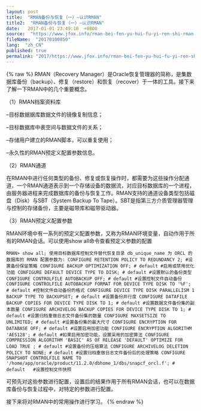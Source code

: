 ```yaml
---
layout: post
title:  "RMAN备份与恢复（一）–认识RMAN"
title2:  "RMAN备份与恢复（一）–认识RMAN"
date:   2017-01-01 23:49:10  +0800
source:  "https://www.jfox.info/rman-bei-fen-yu-hui-fu-yi-ren-shi-rman.html"
fileName:  "20170100850"
lang:  "zh_CN"
published: true
permalink: "2017/https://www.jfox.info/rman-bei-fen-yu-hui-fu-yi-ren-shi-rman.html"
---
```

{% raw %}
RMAN（Recovery Manager）是Oracle恢复管理器的简称，是集数据库备份（backup）、修复（restore）和恢复（recover）于一体的工具。接下来了解一下RMAN中的几个重要概念。 

（1）RMAN档案资料库

–目标数据据库数据文件的镜像复制信息； 

–目标数据库中表空间与数据文件的关系； 

–存储用户建立的RMAN脚本，可以重复使用； 

–永久性的RMAN预定义配置参数信息。 

（2）RMAN通道

在RMAN中进行任何类型的备份、修复或恢复操作时，都需要为这些操作分配通道，一个RMAN通道表示到一个存储设备的数据流，对应目标数据库的一个进程，由服务器进程来完成数据库的备份与恢复工作。RMAN支持的通道设备类型包括磁盘（Disk）与SBT（System Backup To Tape）。SBT是指第三方介质管理器管理与控制的存储备份，主要是磁带库和磁带驱动器。 

（3）RMAN预定义配置参数

RMAN环境中有一系列的预定义配置参数，又称为RMAN环境变量，自动作用于所有的RMAN会话。可以使用show all命令查看预定义参数的配置

    RMAN> show all; 使用目标数据库控制文件替代恢复目录 db_unique_name 为 ORCL 的数据库的 RMAN 配置参数为: CONFIGURE RETENTION POLICY TO REDUNDANCY 2; #设置备份保留策略 CONFIGURE BACKUP OPTIMIZATION OFF; # default #启用或禁用优化功能 CONFIGURE DEFAULT DEVICE TYPE TO DISK; # default #设置默认的备份类型 CONFIGURE CONTROLFILE AUTOBACKUP OFF; # default #设置控制文件自动备份 CONFIGURE CONTROLFILE AUTOBACKUP FORMAT FOR DEVICE TYPE DISK TO '%F'; # default #控制文件自动备份的格式 CONFIGURE DEVICE TYPE DISK PARALLELISM 1 BACKUP TYPE TO BACKUPSET; # default #设置备份并行度 CONFIGURE DATAFILE BACKUP COPIES FOR DEVICE TYPE DISK TO 1; # default #设置数据文件备份集的副本数量 CONFIGURE ARCHIVELOG BACKUP COPIES FOR DEVICE TYPE DISK TO 1; # default #设置归档重做日志文件备份集的数量 CONFIGURE MAXSETSIZE TO UNLIMITED; # default #设置备份集的最大尺寸 CONFIGURE ENCRYPTION FOR DATABASE OFF; # default #设置启用加密功能 CONFIGURE ENCRYPTION ALGORITHM 'AES128'; # default #如果启用加密功能，设置采用的加密算法 CONFIGURE COMPRESSION ALGORITHM 'BASIC' AS OF RELEASE 'DEFAULT' OPTIMIZE FOR LOAD TRUE ; # default #设置备份的压缩算法 CONFIGURE ARCHIVELOG DELETION POLICY TO NONE; # default #设置归档重做日志文件备份后的处理策略 CONFIGURE SNAPSHOT CONTROLFILE NAME TO '/home/app/oracle/product/11.2.0/dbhome_1/dbs/snapcf_orcl.f'; # default   #设置控制文件快照

可预先对这些参数进行配置，设置后的结果作用于所有RMAN会话，也可以在数据库备份与恢复过程中，对特定的参数进行配置。 

接下来将对RMAN中的常用操作进行学习。
{% endraw %}